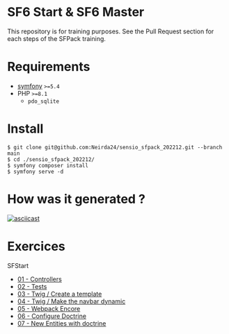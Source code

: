 SF6 Start & SF6 Master
======================

This repository is for training purposes.
See the Pull Request section for each steps of the SFPack training.

# Requirements
* [symfony](https://symfony.com/download) `>=5.4`
* PHP `>=8.1`
  * `pdo_sqlite`

# Install
```shell
$ git clone git@github.com:Neirda24/sensio_sfpack_202212.git --branch main
$ cd ./sensio_sfpack_202212/
$ symfony composer install
$ symfony serve -d
```

# How was it generated ?

[![asciicast](https://asciinema.org/a/ggiYi4uWbVl1XyRklxosCzP44.svg)](https://asciinema.org/a/ggiYi4uWbVl1XyRklxosCzP44)

# Exercices

SFStart
* [01 - Controllers](./doc/01-sfstart/01-controllers.md)
* [02 - Tests](./doc/01-sfstart/02-tests.md)
* [03 - Twig / Create a template](./doc/01-sfstart/03-twig.md#exercise-03---create-a-template)
* [04 - Twig / Make the navbar dynamic](./doc/01-sfstart/03-twig.md#exercise-04---make-the-navbar-dynamic)
* [05 - Webpack Encore](./doc/01-sfstart/05-encore.md)
* [06 - Configure Doctrine](./doc/01-sfstart/06-doctrine.md#exercise-06---configure-doctrine)
* [07 - New Entities with doctrine](./doc/01-sfstart/06-doctrine.md#exercise-07---new-entities)
